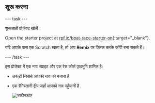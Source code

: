## शुरू करना

\--- task \---

शुरूआती प्रोजेक्ट खोलें।

Open the starter project at [rpf.io/boat-race-starter-on](https://rpf.io/boat-race-starter-on){:target="_blank"}.

यदि आपके पास एक Scratch खाता है, तो आप **Remix** पर क्लिक करके कॉपी बना सकते हैं।

\--- /task \---

इस प्रोजेक्ट में एक नाव स्प्राइट और एक रेस कोर्स पृष्ठभूमि शामिल है:

- लकड़ी जिससे आपको नाव को बचाना है
- एक रेगिस्तानी द्वीप जहाँ आपको नाव पहुँचानी है
    
    ![स्क्रीनशॉट](images/boat-starter.png)